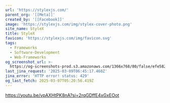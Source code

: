 ```yaml
---
url: 'https://stylexjs.com/'
parent_org: '[[Meta]]'
created_by: '[[Facebook]]'
image: 'https://stylexjs.com/img/stylex-cover-photo.png'
site_name: StyleX
title: StyleX
favicon: 'https://stylexjs.com/img/favicon.svg'
tags:
  - Frameworks
  - Software-Development
  - Web-Frameworks
og_screenshot_url: >-
  https://og-screenshots-prod.s3.amazonaws.com/1366x768/80/false/efe582b5b3be4e34f26e8258e198e9bf25b02e099b450541d6561060d7652f1f.jpeg
last_jina_request: '2025-03-09T06:45:17.460Z'
jina_error: 'HTTP error! status: 429'
og_last_fetch: 2025-03-07T05:20:56.419Z
---
```

https://youtu.be/vpAXHtPK8nA?si=2rqGDffE4xGxEOot
